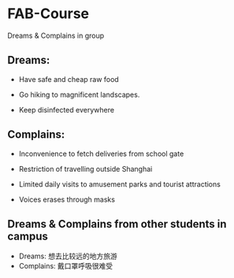 # FAB-Course

Dreams & Complains in group  

## Dreams: 

- Have safe and cheap raw food

- Go hiking to magnificent landscapes.
- Keep disinfected everywhere

## Complains: 

- Inconvenience to fetch deliveries from school gate

- Restriction of travelling outside Shanghai

- Limited daily visits to amusement parks and tourist attractions
- Voices erases through masks

## Dreams & Complains from other students in campus  

- Dreams: 想去比较远的地方旅游  
- Complains: 戴口罩呼吸很难受  